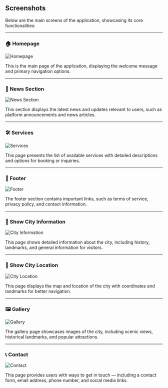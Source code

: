 ## Screenshots

Below are the main screens of the application, showcasing its core functionalities:

---

### 🏠 Homepage

![Homepage](https://github.com/user-attachments/assets/a6965310-cab5-4357-ab79-2bc5c4911aec)

This is the main page of the application, displaying the welcome message and primary navigation options.

---

### 📰 News Section

![News Section](https://github.com/user-attachments/assets/be6d511f-e542-4c01-8017-ccd5b00b811c)

This section displays the latest news and updates relevant to users, such as platform announcements and news articles.

---

### 🛠️ Services

![Services](https://github.com/user-attachments/assets/e9086561-b450-41e3-b688-b2c45126759b)

This page presents the list of available services with detailed descriptions and options for booking or inquiries.

---

### 📜 Footer

![Footer](https://github.com/user-attachments/assets/db4c3f61-3ebe-4195-bd2d-09b8c8436d62)

The footer section contains important links, such as terms of service, privacy policy, and contact information.

---

### 🌆 Show City Information

![City Information](https://github.com/user-attachments/assets/e71be2e4-722a-40e4-aa26-043867daa101)

This page shows detailed information about the city, including history, landmarks, and general information for visitors.

---

### 📍 Show City Location

![City Location](https://github.com/user-attachments/assets/14181f13-3f7f-4c57-a0b7-d1816aa88a72)

This page displays the map and location of the city with coordinates and landmarks for better navigation.

---

### 🖼️ Gallery

![Gallery](https://github.com/user-attachments/assets/93cfddcd-25f1-42b2-81d8-0ad192d17253)

The gallery page showcases images of the city, including scenic views, historical landmarks, and popular attractions.

---

### 📞 Contact

![Contact](https://github.com/user-attachments/assets/8a214f18-2308-484e-9cbb-f7899aad6edd)

This page provides users with ways to get in touch — including a contact form, email address, phone number, and social media links.
